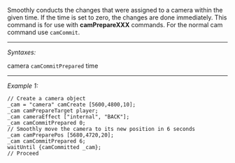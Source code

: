 Smoothly conducts the changes that were assigned to a camera within the given time. If the time is set to zero, the changes are done immediately. This command is for use with **camPrepareXXX** commands. For the normal cam command use `camCommit`.


---
*Syntaxes:*

camera `camCommitPrepared` time

---
*Example 1:*

```sqf
// Create a camera object
_cam = "camera" camCreate [5600,4800,10];
_cam camPrepareTarget player;
_cam cameraEffect ["internal", "BACK"];
_cam camCommitPrepared 0;
// Smoothly move the camera to its new position in 6 seconds
_cam camPreparePos [5680,4720,20];
_cam camCommitPrepared 6;
waitUntil {camCommitted _cam};
// Proceed
```